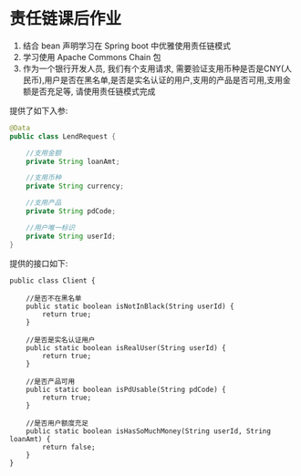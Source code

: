 # 责任链课后作业

1. 结合 bean 声明学习在 Spring boot 中优雅使用责任链模式
2. 学习使用 Apache Commons Chain 包
3. 作为一个银行开发人员, 我们有个支用请求, 需要验证支用币种是否是CNY\(人民币\),用户是否在黑名单,是否是实名认证的用户,支用的产品是否可用,支用金额是否充足等, 请使用责任链模式完成

提供了如下入参:

```java
@Data
public class LendRequest {

    //支用金额
    private String loanAmt;

    //支用币种
    private String currency;

    //支用产品
    private String pdCode;

    //用户唯一标识
    private String userId;
}
```

提供的接口如下:

```
public class Client {

    //是否不在黑名单
    public static boolean isNotInBlack(String userId) {
        return true;
    }

    //是否是实名认证用户
    public static boolean isRealUser(String userId) {
        return true;
    }

    //是否产品可用
    public static boolean isPdUsable(String pdCode) {
        return true;
    }

    //是否用户额度充足
    public static boolean isHasSoMuchMoney(String userId, String loanAmt) {
        return false;
    }
}
```





